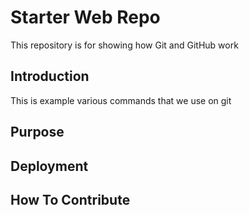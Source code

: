 # Starter Web Repo

This repository is for showing how Git and GitHub work

## Introduction
This is example various commands that we use on git
## Purpose

## Deployment

## How To Contribute